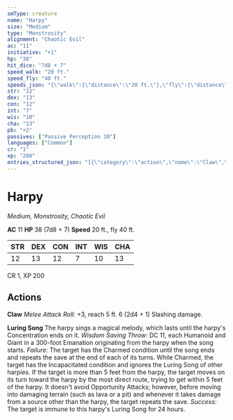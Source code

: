 ```yaml
---
smType: creature
name: "Harpy"
size: "Medium"
type: "Monstrosity"
alignment: "Chaotic Evil"
ac: "11"
initiative: "+1"
hp: "38"
hit_dice: "7d8 + 7"
speed_walk: "20 ft."
speed_fly: "40 ft."
speeds_json: "{\"walk\":{\"distance\":\"20 ft.\"},\"fly\":{\"distance\":\"40 ft.\"}}"
str: "12"
dex: "13"
con: "12"
int: "7"
wis: "10"
cha: "13"
pb: "+2"
passives: ["Passive Perception 10"]
languages: ["Common"]
cr: "1"
xp: "200"
entries_structured_json: "[{\"category\":\"action\",\"name\":\"Claw\",\"text\":\"*Melee Attack Roll:* +3, reach 5 ft. 6 (2d4 + 1) Slashing damage.\",\"kind\":\"Melee Attack Roll\",\"to_hit\":\"+3\",\"range\":\"5 ft\",\"damage\":\"6 (2d4 + 1) Slashing\"},{\"category\":\"action\",\"name\":\"Luring Song\",\"text\":\"The harpy sings a magical melody, which lasts until the harpy's  Concentration ends on it. *Wisdom Saving Throw*: DC 11, each Humanoid and Giant in a 300-foot Emanation originating from the harpy when the song starts. *Failure:*  The target has the Charmed condition until the song ends and repeats the save at the end of each of its turns. While Charmed, the target has the Incapacitated condition and ignores the Luring Song of other harpies. If the target is more than 5 feet from the harpy, the target moves on its turn toward the harpy by the most direct route, trying to get within 5 feet of the harpy. It doesn't avoid Opportunity Attacks; however, before moving into damaging terrain (such as lava or a pit) and whenever it takes damage from a source other than the harpy, the target repeats the save. *Success:*  The target is immune to this harpy's Luring Song for 24 hours.\",\"save_ability\":\"WIS\",\"save_dc\":11,\"save_effect\":\"The target is immune to this harpy's Luring Song for 24 hours\"}]"
---
```


# Harpy
*Medium, Monstrosity, Chaotic Evil*

**AC** 11
**HP** 38 (7d8 + 7)
**Speed** 20 ft., fly 40 ft.

| STR | DEX | CON | INT | WIS | CHA |
| --- | --- | --- | --- | --- | --- |
| 12 | 13 | 12 | 7 | 10 | 13 |

CR 1, XP 200

## Actions

**Claw**
*Melee Attack Roll:* +3, reach 5 ft. 6 (2d4 + 1) Slashing damage.

**Luring Song**
The harpy sings a magical melody, which lasts until the harpy's  Concentration ends on it. *Wisdom Saving Throw*: DC 11, each Humanoid and Giant in a 300-foot Emanation originating from the harpy when the song starts. *Failure:*  The target has the Charmed condition until the song ends and repeats the save at the end of each of its turns. While Charmed, the target has the Incapacitated condition and ignores the Luring Song of other harpies. If the target is more than 5 feet from the harpy, the target moves on its turn toward the harpy by the most direct route, trying to get within 5 feet of the harpy. It doesn't avoid Opportunity Attacks; however, before moving into damaging terrain (such as lava or a pit) and whenever it takes damage from a source other than the harpy, the target repeats the save. *Success:*  The target is immune to this harpy's Luring Song for 24 hours.
